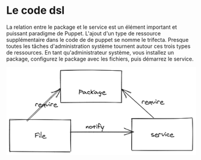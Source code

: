 # Le code dsl
La relation entre le package et le service  est un élément important et
puissant paradigme de Puppet. L'ajout d'un type de ressource supplémentaire dans le code de
de puppet se nomme le trifecta. Presque toutes les tâches d'administration système tournent autour
ces trois types de ressources. 
En tant qu'administrateur système, vous installez un package, configurez le package avec les fichiers, 
puis démarrez le service.

![trifecta](screenshot/diagram_trifecta.png)
